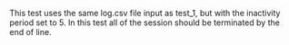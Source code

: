 This test uses the same log.csv file input as test_1, but with the inactivity period
set to 5. In this test all of the session should be terminated by the end of line. 
